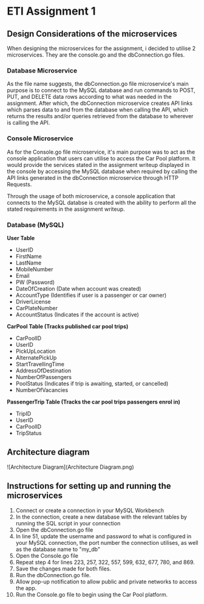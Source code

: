 # ETI Assignment 1

## Design Considerations of the microservices
When designing the microservices for the assignment, i decided to utilise 2 microservices. They are the console.go and the dbConnection.go files. 

### Database Microservice
As the file name suggests, the dbConnection.go file microservice's main purpose is to connect to the MySQL database and run commands to POST, PUT, and DELETE data rows according to what was needed in the assignment. After which, the dbConnection microservice creates API links which parses data to and from the database when calling the API, which returns  the results and/or queries retrieved from the database to wherever is calling the API.

### Console Microservice
As for the Console.go file microservice, it's main purpose was to act as the console application that users can utilise to access the Car Pool platform. It would provide the services stated in the assignment writeup displayed in the console by accessing the MySQL database when required by calling the API links generated in the dbConnection microservice through HTTP Requests.

Through the usage of both microservice, a console application that connects to the MySQL databse is created with the ability to perform all the stated requirements in the assignment writeup.

### Database (MySQL)
**User Table**
* UserID 
* FirstName 
* LastName
* MobileNumber
* Email
* PW (Password)
* DateOfCreation (Date when account was created)
* AccountType (Identifies if user is a passenger or car owner)
* DriverLicense
* CarPlateNumber
* AccountStatus (Indicates if the account is active)
  
**CarPool Table (Tracks published car pool trips)**
* CarPoolID
* UserID
* PickUpLocation
* AlternatePickUp
* StartTravellingTime
* AddressOfDestination
* NumberOfPassengers
* PoolStatus (Indicates if trip is awaiting, started, or cancelled)
* NumberOfVacancies

**PassengerTrip Table (Tracks the car pool trips passengers enrol in)**
* TripID
* UserID
* CarPoolID
* TripStatus

## Architecture diagram
![Architecture Diagram](Architecture Diagram.png)

## Instructions for setting up and running the microservices
1. Connect or create a connection in your MySQL Workbench
2. In the connection, create a new database with the relevant tables by running the SQL script in your connection
3. Open the dbConnection.go file
4. In line 51, update the username and password to what is configured in your MySQL connection, the port number the connection utilises, as well as the database name to "my_db"
5. Open the Console.go file
6. Repeat step 4 for lines 223, 257, 322, 557, 599, 632, 677, 780, and 869.
7. Save the changes made for both files.
8. Run the dbConnection.go file.
9. Allow pop-up notification to allow public and private networks to access the app.
10. Run the Console.go file to begin using the Car Pool platform.
